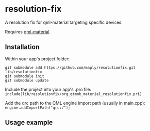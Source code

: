 # resolution-fix
A resolution fix for qml-material targeting specific devices

Requires [qml-material](http://github.com/papyros/qml-material).

## Installation

Within your app's project folder:

```
git submodule add https://github.com/maply/resolutionfix.git lib/resolutionfix
git submodule init
git submodule update
```

Include the project into your app's .pro file:  
`include(lib/resolutionfix/org_qtmob_material_resolutionfix.pri)`

Add the qrc path to the QML engine import path (usually in main.cpp):  
`engine.addImportPath("qrc:/");`

## Usage example
